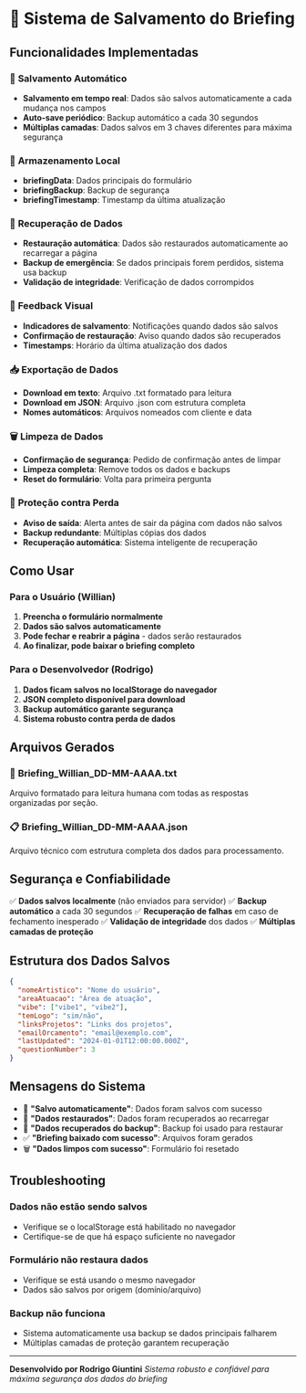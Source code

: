 # 💾 Sistema de Salvamento do Briefing

## Funcionalidades Implementadas

### 🔄 **Salvamento Automático**
- **Salvamento em tempo real**: Dados são salvos automaticamente a cada mudança nos campos
- **Auto-save periódico**: Backup automático a cada 30 segundos
- **Múltiplas camadas**: Dados salvos em 3 chaves diferentes para máxima segurança

### 📁 **Armazenamento Local**
- **briefingData**: Dados principais do formulário
- **briefingBackup**: Backup de segurança
- **briefingTimestamp**: Timestamp da última atualização

### 🔧 **Recuperação de Dados**
- **Restauração automática**: Dados são restaurados automaticamente ao recarregar a página
- **Backup de emergência**: Se dados principais forem perdidos, sistema usa backup
- **Validação de integridade**: Verificação de dados corrompidos

### 📱 **Feedback Visual**
- **Indicadores de salvamento**: Notificações quando dados são salvos
- **Confirmação de restauração**: Aviso quando dados são recuperados
- **Timestamps**: Horário da última atualização dos dados

### 📥 **Exportação de Dados**
- **Download em texto**: Arquivo .txt formatado para leitura
- **Download em JSON**: Arquivo .json com estrutura completa
- **Nomes automáticos**: Arquivos nomeados com cliente e data

### 🗑️ **Limpeza de Dados**
- **Confirmação de segurança**: Pedido de confirmação antes de limpar
- **Limpeza completa**: Remove todos os dados e backups
- **Reset do formulário**: Volta para primeira pergunta

### 🚨 **Proteção contra Perda**
- **Aviso de saída**: Alerta antes de sair da página com dados não salvos
- **Backup redundante**: Múltiplas cópias dos dados
- **Recuperação automática**: Sistema inteligente de recuperação

## Como Usar

### Para o Usuário (Willian)
1. **Preencha o formulário normalmente**
2. **Dados são salvos automaticamente**
3. **Pode fechar e reabrir a página** - dados serão restaurados
4. **Ao finalizar, pode baixar o briefing completo**

### Para o Desenvolvedor (Rodrigo)
1. **Dados ficam salvos no localStorage do navegador**
2. **JSON completo disponível para download**
3. **Backup automático garante segurança**
4. **Sistema robusto contra perda de dados**

## Arquivos Gerados

### 📄 **Briefing_Willian_DD-MM-AAAA.txt**
Arquivo formatado para leitura humana com todas as respostas organizadas por seção.

### 📋 **Briefing_Willian_DD-MM-AAAA.json**
Arquivo técnico com estrutura completa dos dados para processamento.

## Segurança e Confiabilidade

✅ **Dados salvos localmente** (não enviados para servidor)
✅ **Backup automático** a cada 30 segundos
✅ **Recuperação de falhas** em caso de fechamento inesperado
✅ **Validação de integridade** dos dados
✅ **Múltiplas camadas de proteção**

## Estrutura dos Dados Salvos

```json
{
  "nomeArtistico": "Nome do usuário",
  "areaAtuacao": "Área de atuação",
  "vibe": ["vibe1", "vibe2"],
  "temLogo": "sim/não",
  "linksProjetos": "Links dos projetos",
  "emailOrcamento": "email@exemplo.com",
  "lastUpdated": "2024-01-01T12:00:00.000Z",
  "questionNumber": 3
}
```

## Mensagens do Sistema

- 💾 **"Salvo automaticamente"**: Dados foram salvos com sucesso
- 🔄 **"Dados restaurados"**: Dados foram recuperados ao recarregar
- 🔧 **"Dados recuperados do backup"**: Backup foi usado para restaurar
- ✅ **"Briefing baixado com sucesso"**: Arquivos foram gerados
- 🗑️ **"Dados limpos com sucesso"**: Formulário foi resetado

## Troubleshooting

### **Dados não estão sendo salvos**
- Verifique se o localStorage está habilitado no navegador
- Certifique-se de que há espaço suficiente no navegador

### **Formulário não restaura dados**
- Verifique se está usando o mesmo navegador
- Dados são salvos por origem (domínio/arquivo)

### **Backup não funciona**
- Sistema automaticamente usa backup se dados principais falharem
- Múltiplas camadas de proteção garantem recuperação

---

**Desenvolvido por Rodrigo Giuntini**
*Sistema robusto e confiável para máxima segurança dos dados do briefing* 